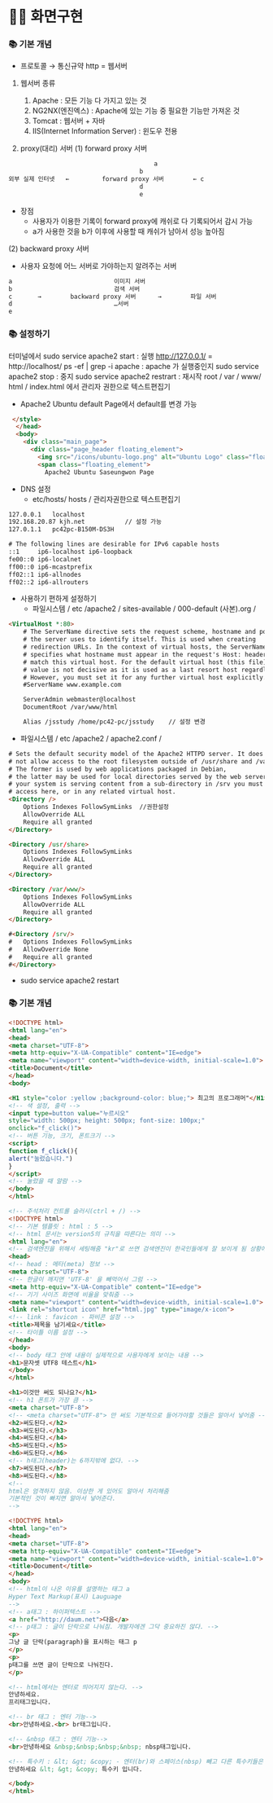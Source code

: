 # 🤾‍♀️ 화면구현 


### 📚 기본 개념 
- 프로토콜 → 통신규약
http = 웹서버

1. 웹서버 종류
   1. Apache : 모든 기능 다 가지고 있는 것
   2. NG2NX(엔진엑스) : Apache에 있는 기능 중 필요한 기능만 가져온 것
   3. Tomcat : 웹서버 + 자바
   4. IIS(Internet Information Server) : 윈도우 전용

2. proxy(대리) 서버
(1) forward proxy 서버	
```html
							        	a
									b
외부 실제 인터넷 	←         forward proxy 서버		  ←	c
									d
								 	e
```
- 장점
  -   사용자가 이용한 기록이  forward proxy에 캐쉬로 다 기록되어서 감시 가능
  - a가 사용한 것을 b가 이후에 사용할 때 캐쉬가 남아서 성능 높아짐

(2) backward proxy 서버
- 사용자 요청에 어느 서버로 가야하는지 알려주는 서버
```html
a							 이미지 서버
b							 검색 서버
c	 	→        backward proxy 서버      →   	 파일 서버
d						 	 …서버
e
```
### 📚 설정하기
터미널에서
sudo service apache2 start  : 실행
http://127.0.0.1/ = http://localhost/
ps -ef | grep -i apache :  apache 가 실행중인지
sudo service apache2 stop : 중지 
sudo service apache2 restrart : 재시작
root / var / www/ html / index.html 에서  관리자 권한으로 텍스트편집기
- Apache2 Ubuntu default Page에서  default를 변경 가능
```html
 </style>
  </head>
  <body>
    <div class="main_page">
      <div class="page_header floating_element">
        <img src="/icons/ubuntu-logo.png" alt="Ubuntu Logo" class="floating_element"/>
        <span class="floating_element">
          Apache2 Ubuntu Saseungwon Page
```
 
- DNS 설정
  - etc/hosts/ hosts / 관리자권한으로 텍스트편집기
```html
127.0.0.1	localhost
192.168.20.87 kjh.net			// 설정 가능
127.0.1.1	pc42pc-B150M-DS3H

# The following lines are desirable for IPv6 capable hosts
::1     ip6-localhost ip6-loopback
fe00::0 ip6-localnet
ff00::0 ip6-mcastprefix
ff02::1 ip6-allnodes
ff02::2 ip6-allrouters
```
- 사용하기 편하게 설정하기
  -   파일시스템 / etc /apache2 / sites-available / 000-default (사본).org /
```html
<VirtualHost *:80>
	# The ServerName directive sets the request scheme, hostname and port that
	# the server uses to identify itself. This is used when creating
	# redirection URLs. In the context of virtual hosts, the ServerName
	# specifies what hostname must appear in the request's Host: header to
	# match this virtual host. For the default virtual host (this file) this
	# value is not decisive as it is used as a last resort host regardless.
	# However, you must set it for any further virtual host explicitly.
	#ServerName www.example.com

	ServerAdmin webmaster@localhost
	DocumentRoot /var/www/html

	Alias /jsstudy /home/pc42-pc/jsstudy	// 설정 변경
```
  -   파일시스템 / etc /apache2 / apache2.conf /
```html
# Sets the default security model of the Apache2 HTTPD server. It does
# not allow access to the root filesystem outside of /usr/share and /var/www.
# The former is used by web applications packaged in Debian,
# the latter may be used for local directories served by the web server. If
# your system is serving content from a sub-directory in /srv you must allow
# access here, or in any related virtual host.
<Directory />
	Options Indexes FollowSymLinks	//권한설정
	AllowOverride ALL
	Require all granted
</Directory>

<Directory /usr/share>
	Options Indexes FollowSymLinks
	AllowOverride ALL
	Require all granted
</Directory>

<Directory /var/www/>
	Options Indexes FollowSymLinks
	AllowOverride ALL
	Require all granted
</Directory>

#<Directory /srv/>
#	Options Indexes FollowSymLinks
#	AllowOverride None
#	Require all granted
#</Directory>
```
- sudo service apache2 restart


### 📚 기본 개념
```html
<!DOCTYPE html>
<html lang="en">
<head>
<meta charset="UTF-8">
<meta http-equiv="X-UA-Compatible" content="IE=edge">
<meta name="viewport" content="width=device-width, initial-scale=1.0">
<title>Document</title>
</head>
<body>

<H1 style="color :yellow ;background-color: blue;"> 최고의 프로그래머"</H1>
<!-- 색 설정, 출력 -->
<input type=button value="누르시오"
style="width: 500px; height: 500px; font-size: 100px;"
onclick="f_click()">
<!-- 버튼 기능, 크기, 폰트크기 -->
<script>
function f_click(){
alert("눌렀습니다.")
}
</script>
<!-- 눌렀을 때 알람 -->
</body>
</html>

```

```html
<!-- 주석처리 컨트롤 슬러시(ctrl + /) -->
<!DOCTYPE html>
<!-- 기본 템플릿 : html : 5 -->
<!-- html 문서는 version5의 규칙을 따른다는 의미 -->
<html lang="en">
<!-- 검색엔진을 위해서 세팅해줌 "kr"로 쓰면 검색엔진이 한국인들에게 잘 보이게 됨 상황에 따라 세팅한다.-->
<head>
<!-- head : 메타(meta) 정보 -->
<meta charset="UTF-8">
<!-- 한글이 깨지면 'UTF-8' 을 빼먹어서 그럼 -->
<meta http-equiv="X-UA-Compatible" content="IE=edge">
<!-- 기기 사이즈 화면에 비율을 맞춰줌 -->
<meta name="viewport" content="width=device-width, initial-scale=1.0">
<link rel="shortcut icon" href="html.jpg" type="image/x-icon">
<!-- link : favicon - 파비콘 설정 -->
<title>제목을 남기세요</title>
<!-- 타이틀 이름 설정 -->
</head>
<body>
<!-- body 태그 안에 내용이 실제적으로 사용자에게 보이는 내용 -->
<h1>문자셋 UTF8 테스트</h1>
</body>
</html>
```

```html
<h1>이것만 써도 되나요?</h1>
<!-- h1 폰트가 가장 큼 -->
<meta charset="UTF-8">
<!-- <meta charset="UTF-8"> 만 써도 기본적으로 들어가야할 것들은 알아서 넣어줌 -->
<h2>써도된다.</h2>
<h3>써도된다.</h3>
<h4>써도된다.</h4>
<h5>써도된다.</h5>
<h6>써도된다.</h6>
<!-- h태그(header)는 6까지밖에 없다. -->
<h7>써도된다.</h7>
<h8>써도된다.</h8>
<!--
html은 엄격하지 않음. 이상한 게 있어도 알아서 처리해줌
기본적인 것이 빠지면 알아서 넣어준다.
-->

```
```html
<!DOCTYPE html>
<html lang="en">
<head>
<meta charset="UTF-8">
<meta http-equiv="X-UA-Compatible" content="IE=edge">
<meta name="viewport" content="width=device-width, initial-scale=1.0">
<title>Document</title>
</head>
<body>
<!-- html이 나온 이유를 설명하는 태그 a
Hyper Text Markup(표시) Lauguage
-->
<!-- a태그 : 하이퍼텍스트 -->
<a href="http://daum.net">다음</a>
<!-- p태그 : 글이 단락으로 나눠짐. 개발자에겐 그닥 중요하진 않다. -->
<p>
그냥 글 단락(paragraph)을 표시하는 태그 p
</p>
<p>
p태그를 쓰면 글이 단락으로 나눠진다.
</p>

<!-- html에서는 엔터로 띄어지지 않는다. -->
안녕하세요.
프리태그입니다.

<!-- br 태그 : 엔터 기능-->
<br>안녕하세요.<br> br태그입니다.

<!-- &nbsp 태그 : 엔터 기능-->
<br>안녕하세요 &nbsp;&nbsp;&nbsp;&nbsp; nbsp태그입니다.

<!-- 특수키 : &lt; &gt; &copy; - 엔터(br)와 스페이스(nbsp) 빼고 다른 특수키들은 외우지 않아도 된다. -->
안녕하세요 &lt; &gt; &copy; 특수키 입니다.

</body>
</html>

```

